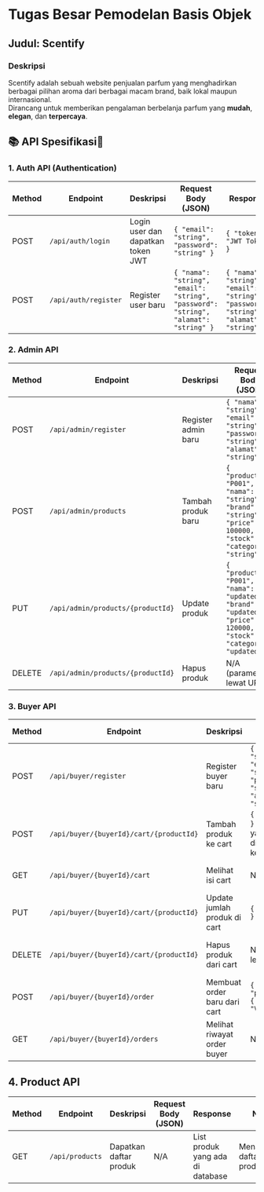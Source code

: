 # Tugas Besar Pemodelan Basis Objek

## **Judul**: Scentify

### **Deskripsi**
Scentify adalah sebuah website penjualan parfum yang menghadirkan berbagai pilihan aroma dari berbagai macam brand, baik lokal maupun internasional.  
Dirancang untuk memberikan pengalaman berbelanja parfum yang **mudah**, **elegan**, dan **terpercaya**.

## **📚 API Spesifikasi🤪**

### **1. Auth API (Authentication)**
| **Method** | **Endpoint**         | **Deskripsi**                     | **Request Body (JSON)**                                                             | **Response**                                                                        | **Notes**                               |
| ---------- | -------------------- | --------------------------------- | ----------------------------------------------------------------------------------- | ----------------------------------------------------------------------------------- | --------------------------------------- |
| POST       | `/api/auth/login`    | Login user dan dapatkan token JWT | `{ "email": "string", "password": "string" }`                                       | `{ "token": "JWT Token" }`                                                          | Login untuk mendapatkan token           |
| POST       | `/api/auth/register` | Register user baru                | `{ "nama": "string", "email": "string", "password": "string", "alamat": "string" }` | `{ "nama": "string", "email": "string", "password": "string", "alamat": "string" }` | Registrasi user baru (admin atau buyer) |

### 2. Admin API 
| **Method** | **Endpoint**                      | **Deskripsi**       | **Request Body (JSON)**                                                                                              | **Response**                                                                        | **Notes**                  |
| ---------- | --------------------------------- | ------------------- | -------------------------------------------------------------------------------------------------------------------- | ----------------------------------------------------------------------------------- | -------------------------- |
| POST       | `/api/admin/register`             | Register admin baru | `{ "nama": "string", "email": "string", "password": "string", "alamat": "string" }`                                  | `{ "nama": "string", "email": "string", "password": "string", "alamat": "string" }` | Untuk mendaftar admin baru |
| POST       | `/api/admin/products`             | Tambah produk baru  | `{ "productId": "P001", "nama": "string", "brand": "string", "price": 100000, "stock": 10, "category": "string" }`   | Produk baru ditambahkan atau error                                                  | Admin menambah produk baru |
| PUT        | `/api/admin/products/{productId}` | Update produk       | `{ "productId": "P001", "nama": "updated", "brand": "updated", "price": 120000, "stock": 5, "category": "updated" }` | Produk yang sudah diperbarui atau error                                             | Admin memperbarui produk   |
| DELETE     | `/api/admin/products/{productId}` | Hapus produk        | N/A (parameter lewat URL)                                                                                            | `"Product deleted"`                                                                 | Admin menghapus produk     |

### 3. Buyer API 
| **Method** | **Endpoint**                            | **Deskripsi**                | **Request Body (JSON)**                                                             | **Response**                                                                        | **Notes**                             |
| ---------- | --------------------------------------- | ---------------------------- | ----------------------------------------------------------------------------------- | ----------------------------------------------------------------------------------- | ------------------------------------- |
| POST       | `/api/buyer/register`                   | Register buyer baru          | `{ "nama": "string", "email": "string", "password": "string", "alamat": "string" }` | `{ "nama": "string", "email": "string", "password": "string", "alamat": "string" }` | Untuk mendaftar buyer baru            |
| POST       | `/api/buyer/{buyerId}/cart/{productId}` | Tambah produk ke cart        | `{ "quantity": 3 }` (jumlah produk yang ingin ditambahkan ke keranjang)             | `"Product added to cart successfully."`                                             | Buyer menambahkan produk ke keranjang |
| GET        | `/api/buyer/{buyerId}/cart`             | Melihat isi cart             | N/A                                                                                 | List produk di cart buyer                                                           | Menampilkan produk dalam cart buyer   |
| PUT        | `/api/buyer/{buyerId}/cart/{productId}` | Update jumlah produk di cart | `{ "quantity": 2 }`                                                                 | `"Jumlah produk di keranjang diperbarui"`                                           | Update jumlah produk dalam keranjang  |
| DELETE     | `/api/buyer/{buyerId}/cart/{productId}` | Hapus produk dari cart       | N/A (parameter lewat URL)                                                           | `"Product removed from cart"`                                                       | Buyer menghapus produk dari keranjang |
| POST       | `/api/buyer/{buyerId}/order`            | Membuat order baru dari cart | `{ "paymentMethod": { "method": "VISA" } }`                                         | Order object yang baru dibuat dan statusnya                                         | Buyer membuat order dari keranjang    |
| GET        | `/api/buyer/{buyerId}/orders`           | Melihat riwayat order buyer  | N/A                                                                                 | List orders yang dilakukan buyer                                                    | Menampilkan riwayat order buyer       |

## 4. Product API
| **Method** | **Endpoint**    | **Deskripsi**          | **Request Body (JSON)** | **Response**                     | **Notes**                 |
| ---------- | --------------- | ---------------------- | ----------------------- | -------------------------------- | ------------------------- |
| GET        | `/api/products` | Dapatkan daftar produk | N/A                     | List produk yang ada di database | Menampilkan daftar produk |








